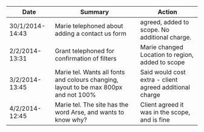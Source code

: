 | Date | Summary | Action |
| --- | --- | --- |
| 30/1/2014-14:43 | Marie telephoned about adding a contact us form | agreed, added to scope. No additional charge. |
| 2/2/2014-13:31 | Grant telephoned for confirmation of filters | Marie changed Location to region, added to scope |
| 3/2/2014-13:45 | Marie tel. Wants all fonts and colours changing, layout to be max 800px and not 100% | Said would cost extra - client agreed additional charge |
| 4/2/2014-12:45 | Marie tel. The site has the word Arse, and wants to know why? | Client agreed it was in the scope, and is fine |
